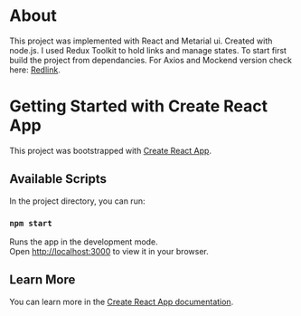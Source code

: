 # About
This project was implemented with React and Metarial ui. Created with node.js. I used Redux Toolkit to hold links and manage states. To start first build the project from dependancies. For Axios and Mockend version check here: [Redlink](https://github.com/kaanyillmazz/redlink).

# Getting Started with Create React App

This project was bootstrapped with [Create React App](https://github.com/facebook/create-react-app).

## Available Scripts

In the project directory, you can run:

### `npm start`

Runs the app in the development mode.\
Open [http://localhost:3000](http://localhost:3000) to view it in your browser.

## Learn More

You can learn more in the [Create React App documentation](https://facebook.github.io/create-react-app/docs/getting-started).
